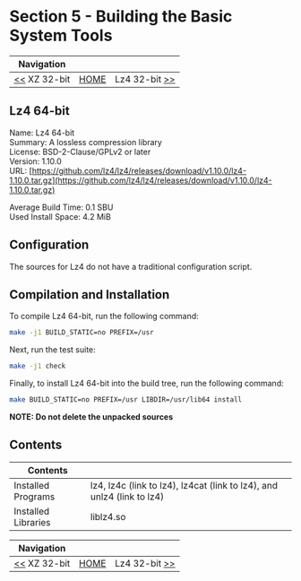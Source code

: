 # Section 5 - Building the Basic System Tools

| Navigation |||
| --- | --- | ---: |
| [<<](./XZ32bit.md) XZ 32-bit | [HOME](../README.md) | Lz4 32-bit [>>](./Lz432bit.md) |

## Lz4 64-bit

Name: Lz4 64-bit<br />
Summary: A lossless compression library<br />
License: BSD-2-Clause/GPLv2 or later<br />
Version: 1.10.0<br />
URL: [https://github.com/lz4/lz4/releases/download/v1.10.0/lz4-1.10.0.tar.gz](https://github.com/lz4/lz4/releases/download/v1.10.0/lz4-1.10.0.tar.gz)<br />

Average Build Time: 0.1 SBU<br />
Used Install Space: 4.2 MiB<br />

## Configuration

The sources for Lz4 do not have a traditional configuration script.

## Compilation and Installation

To compile Lz4 64-bit, run the following command:

```bash
make -j1 BUILD_STATIC=no PREFIX=/usr
```

Next, run the test suite:

```bash
make -j1 check
```

Finally, to install Lz4 64-bit into the build tree, run the following command:

```bash
make BUILD_STATIC=no PREFIX=/usr LIBDIR=/usr/lib64 install
```

**NOTE: Do not delete the unpacked sources**

## Contents

| Contents ||
| --- | --- |
| Installed Programs | lz4, lz4c (link to lz4), lz4cat (link to lz4), and unlz4 (link to lz4) |
| Installed Libraries | liblz4.so |

| Navigation |||
| --- | --- | ---: |
| [<<](./XZ32bit.md) XZ 32-bit | [HOME](../README.md) | Lz4 32-bit [>>](./Lz432bit.md) |
